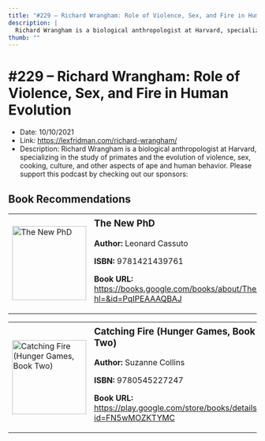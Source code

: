 ```yaml
---
title: "#229 – Richard Wrangham: Role of Violence, Sex, and Fire in Human Evolution"
description: |
  Richard Wrangham is a biological anthropologist at Harvard, specializing in the study of primates and the evolution of violence, sex, cooking, culture, and other aspects of ape and human behavior. Please support this podcast by checking out our sponsors:"
thumb: ""
---
```


# #229 – Richard Wrangham: Role of Violence, Sex, and Fire in Human Evolution

  - Date: 10/10/2021
  - Link: https://lexfridman.com/richard-wrangham/
  - Description: Richard Wrangham is a biological anthropologist at Harvard, specializing in the study of primates and the evolution of violence, sex, cooking, culture, and other aspects of ape and human behavior. Please support this podcast by checking out our sponsors:

## Book Recommendations

<table style="border: none;"><tr style="border: none;"><td style="border: none;"><img src="http://books.google.com/books/content?id=PqIPEAAAQBAJ&printsec=frontcover&img=1&zoom=1&edge=curl&source=gbs_api" alt="The New PhD" width="150" style="vertical-align: top;"></td><td style="border: none; vertical-align: top;"><h3 style='margin-top: 5'>The New PhD</h3><p><strong>Author:</strong> Leonard Cassuto</p><p><strong>ISBN:</strong> 9781421439761</p><p><strong>Book URL:</strong> <a href="https://books.google.com/books/about/The_New_PhD.html?hl=&id=PqIPEAAAQBAJ">https://books.google.com/books/about/The_New_PhD.html?hl=&id=PqIPEAAAQBAJ</a></p></td></tr></table>
<table style="border: none;"><tr style="border: none;"><td style="border: none;"><img src="http://books.google.com/books/content?id=FN5wMOZKTYMC&printsec=frontcover&img=1&zoom=1&edge=curl&source=gbs_api" alt="Catching Fire (Hunger Games, Book Two)" width="150" style="vertical-align: top;"></td><td style="border: none; vertical-align: top;"><h3 style='margin-top: 5'>Catching Fire (Hunger Games, Book Two)</h3><p><strong>Author:</strong> Suzanne Collins</p><p><strong>ISBN:</strong> 9780545227247</p><p><strong>Book URL:</strong> <a href="https://play.google.com/store/books/details?id=FN5wMOZKTYMC">https://play.google.com/store/books/details?id=FN5wMOZKTYMC</a></p></td></tr></table>
